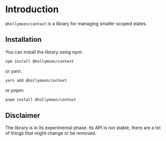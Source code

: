 # Introduction

`@hollymoon/context` is a library for managing smaller scoped states.

## Installation

You can install the library using npm:

```bash
npm install @hollymoon/context
```

or yarn:

```bash
yarn add @hollymoon/context
```

or pnpm:

```bash
pnpm install @hollymoon/context
```

## Disclaimer

The library is in its experimental phase. Its API is not stable, there are a lot of things that might change or be removed.